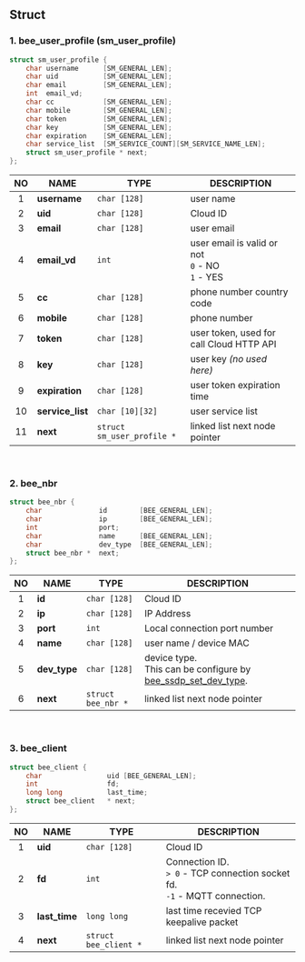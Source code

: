 ## Struct

### 1. bee_user_profile (sm_user_profile)

```c
struct sm_user_profile {
    char username      [SM_GENERAL_LEN];
    char uid           [SM_GENERAL_LEN];
    char email         [SM_GENERAL_LEN];
    int  email_vd;
    char cc            [SM_GENERAL_LEN];
    char mobile        [SM_GENERAL_LEN];
    char token         [SM_GENERAL_LEN];
    char key           [SM_GENERAL_LEN];
    char expiration    [SM_GENERAL_LEN];
    char service_list  [SM_SERVICE_COUNT][SM_SERVICE_NAME_LEN];
    struct sm_user_profile * next;
};
```

|NO| NAME | TYPE | DESCRIPTION |
| :---: | --- | --- | --- |
| 1 | **username** | `char [128]` | user name |
| 2 | **uid** | `char [128]` | Cloud ID |
| 3 | **email** | `char [128]` | user email |
| 4 | **email_vd** | `int` | user email is valid or not<br> `0` - NO <br> `1` - YES |
| 5 | **cc** | `char [128]` | phone number country code |
| 6 | **mobile** | `char [128]` | phone number |
| 7 | **token** | `char [128]` | user token, used for call Cloud HTTP API |
| 8 | **key** | `char [128]` | user key *(no used here)* |
| 9 | **expiration** | `char [128]` | user token expiration time |
| 10 | **service_list** | `char [10][32]` | user service list |
| 11 | **next** | `struct sm_user_profile *` | linked list next node pointer |

<br>

### 2. bee_nbr

```c
struct bee_nbr {
    char              id        [BEE_GENERAL_LEN];
    char              ip        [BEE_GENERAL_LEN];
    int               port;
    char              name      [BEE_GENERAL_LEN];
    char              dev_type  [BEE_GENERAL_LEN];
    struct bee_nbr *  next;
};
```

|NO| NAME | TYPE | DESCRIPTION |
| :---: | --- | --- | --- |
| 1 | **id** | `char [128]` | Cloud ID |
| 2 | **ip** | `char [128]` | IP Address |
| 3 | **port** | `int` | Local connection port number |
| 4 | **name** | `char [128]` | user name / device MAC  |
| 5 | **dev_type** | `char [128]` | device type.<br> This can be configure by [bee_ssdp_set_dev_type](../05_SSDP/5.4_bee_ssdp_set_dev_type.md). |
| 6 | **next** | `struct bee_nbr *` | linked list next node pointer |

<br>

### 3. bee_client

```c
struct bee_client {
    char                uid [BEE_GENERAL_LEN];
    int                 fd;
    long long           last_time;
    struct bee_client   * next;
};
```

|NO| NAME | TYPE | DESCRIPTION |
| :---: | --- | --- | --- |
| 1 | **uid** | `char [128]` | Cloud ID |
| 2 | **fd** | `int` | Connection ID.<br> `> 0` - TCP connection socket fd.<br> `-1` - MQTT connection. |
| 3 | **last_time** | `long long` | last time recevied TCP keepalive packet |
| 4 | **next** | `struct bee_client *` | linked list next node pointer |
